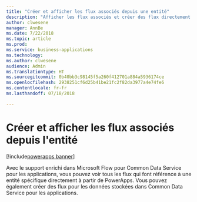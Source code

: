 ```yaml
---
title: "Créer et afficher les flux associés depuis une entité"
description: "Afficher les flux associés et créer des flux directement depuis une entité"
author: clwesene
manager: AnnBe
ms.date: 7/22/2018
ms.topic: article
ms.prod: 
ms.service: business-applications
ms.technology: 
ms.author: clwesene
audience: Admin
ms.translationtype: HT
ms.sourcegitcommit: 0b40bb3c98145f5a260f412701a884a5936174ce
ms.openlocfilehash: 2938251cf6d25b41be21fc2f82da3977a4e74fe6
ms.contentlocale: fr-fr
ms.lasthandoff: 07/18/2018

---
```

# <a name="create-and-view-related-flows-from-your-entity"></a>Créer et afficher les flux associés depuis l'entité

[!include[powerapps banner](../includes/powerapps.md)]




Avec le support enrichi dans Microsoft Flow pour Common Data Service pour les applications, vous pouvez voir tous les flux qui font référence à une entité spécifique directement à partir de PowerApps. Vous pouvez également créer des flux pour les données stockées dans Common Data Service pour les applications.


